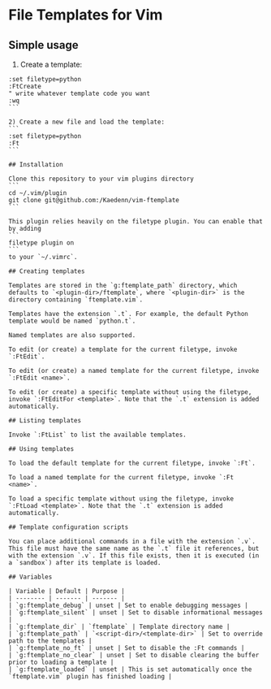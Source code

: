 # File Templates for Vim

## Simple usage

1) Create a template:
````
:set filetype=python
:FtCreate
" write whatever template code you want
:wq
```

2) Create a new file and load the template:
```
:set filetype=python
:Ft
```

## Installation

Clone this repository to your vim plugins directory
```
cd ~/.vim/plugin
git clone git@github.com:/Kaedenn/vim-ftemplate
```

This plugin relies heavily on the filetype plugin. You can enable that by adding
```
filetype plugin on
```
to your `~/.vimrc`.

## Creating templates

Templates are stored in the `g:ftemplate_path` directory, which defaults to `<plugin-dir>/ftemplate`, where `<plugin-dir>` is the directory containing `ftemplate.vim`.

Templates have the extension `.t`. For example, the default Python template would be named `python.t`.

Named templates are also supported.

To edit (or create) a template for the current filetype, invoke `:FtEdit`.

To edit (or create) a named template for the current filetype, invoke `:FtEdit <name>`.

To edit (or create) a specific template without using the filetype, invoke `:FtEditFor <template>`. Note that the `.t` extension is added automatically.

## Listing templates

Invoke `:FtList` to list the available templates.

## Using templates

To load the default template for the current filetype, invoke `:Ft`.

To load a named template for the current filetype, invoke `:Ft <name>`.

To load a specific template without using the filetype, invoke `:FtLoad <template>`. Note that the `.t` extension is added automatically.

## Template configuration scripts

You can place additional commands in a file with the extension `.v`. This file must have the same name as the `.t` file it references, but with the extension `.v`. If this file exists, then it is executed (in a `sandbox`) after its template is loaded.

## Variables

| Variable | Default | Purpose |
| -------- | ------- | ------- |
| `g:ftemplate_debug` | unset | Set to enable debugging messages |
| `g:ftemplate_silent` | unset | Set to disable informational messages |
| `g:ftemplate_dir` | `ftemplate` | Template directory name |
| `g:ftemplate_path` | `<script-dir>/<template-dir>` | Set to override path to the templates |
| `g:ftemplate_no_ft` | unset | Set to disable the :Ft commands |
| `g:ftemplate_no_clear` | unset | Set to disable clearing the buffer prior to loading a template |
| `g:ftemplate_loaded` | unset | This is set automatically once the `ftemplate.vim` plugin has finished loading |




